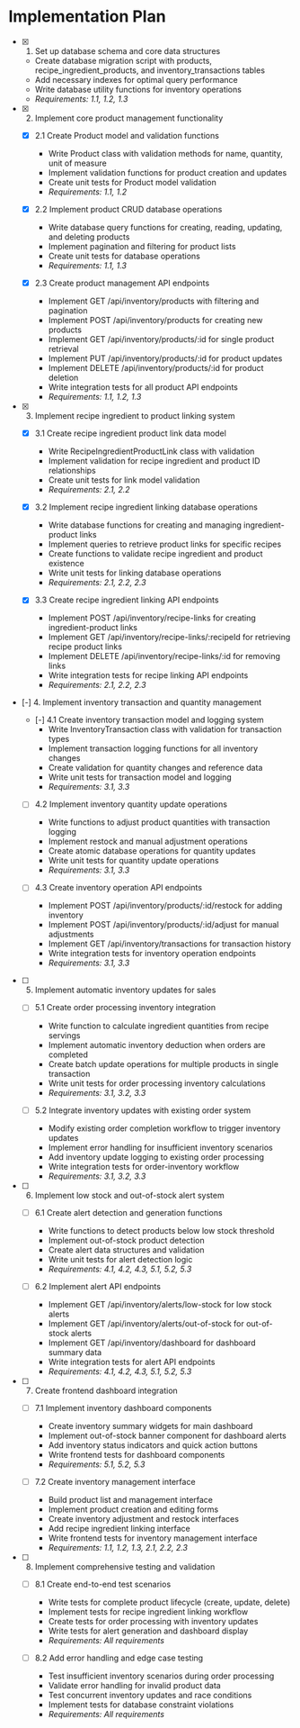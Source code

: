 # Implementation Plan

- [x] 1. Set up database schema and core data structures
  - Create database migration script with products, recipe_ingredient_products, and inventory_transactions tables
  - Add necessary indexes for optimal query performance
  - Write database utility functions for inventory operations
  - _Requirements: 1.1, 1.2, 1.3_

- [x] 2. Implement core product management functionality
  - [x] 2.1 Create Product model and validation functions
    - Write Product class with validation methods for name, quantity, unit of measure
    - Implement validation functions for product creation and updates
    - Create unit tests for Product model validation
    - _Requirements: 1.1, 1.2_

  - [x] 2.2 Implement product CRUD database operations
    - Write database query functions for creating, reading, updating, and deleting products
    - Implement pagination and filtering for product lists
    - Create unit tests for database operations
    - _Requirements: 1.1, 1.3_

  - [x] 2.3 Create product management API endpoints
    - Implement GET /api/inventory/products with filtering and pagination
    - Implement POST /api/inventory/products for creating new products
    - Implement GET /api/inventory/products/:id for single product retrieval
    - Implement PUT /api/inventory/products/:id for product updates
    - Implement DELETE /api/inventory/products/:id for product deletion
    - Write integration tests for all product API endpoints
    - _Requirements: 1.1, 1.2, 1.3_

- [x] 3. Implement recipe ingredient to product linking system
  - [x] 3.1 Create recipe ingredient product link data model
    - Write RecipeIngredientProductLink class with validation
    - Implement validation for recipe ingredient and product ID relationships
    - Create unit tests for link model validation
    - _Requirements: 2.1, 2.2_

  - [x] 3.2 Implement recipe ingredient linking database operations
    - Write database functions for creating and managing ingredient-product links
    - Implement queries to retrieve product links for specific recipes
    - Create functions to validate recipe ingredient and product existence
    - Write unit tests for linking database operations
    - _Requirements: 2.1, 2.2, 2.3_

  - [x] 3.3 Create recipe ingredient linking API endpoints
    - Implement POST /api/inventory/recipe-links for creating ingredient-product links
    - Implement GET /api/inventory/recipe-links/:recipeId for retrieving recipe product links
    - Implement DELETE /api/inventory/recipe-links/:id for removing links
    - Write integration tests for recipe linking API endpoints
    - _Requirements: 2.1, 2.2, 2.3_

- [-] 4. Implement inventory transaction and quantity management
  - [-] 4.1 Create inventory transaction model and logging system
    - Write InventoryTransaction class with validation for transaction types
    - Implement transaction logging functions for all inventory changes
    - Create validation for quantity changes and reference data
    - Write unit tests for transaction model and logging
    - _Requirements: 3.1, 3.3_

  - [ ] 4.2 Implement inventory quantity update operations
    - Write functions to adjust product quantities with transaction logging
    - Implement restock and manual adjustment operations
    - Create atomic database operations for quantity updates
    - Write unit tests for quantity update operations
    - _Requirements: 3.1, 3.3_

  - [ ] 4.3 Create inventory operation API endpoints
    - Implement POST /api/inventory/products/:id/restock for adding inventory
    - Implement POST /api/inventory/products/:id/adjust for manual adjustments
    - Implement GET /api/inventory/transactions for transaction history
    - Write integration tests for inventory operation endpoints
    - _Requirements: 3.1, 3.3_

- [ ] 5. Implement automatic inventory updates for sales
  - [ ] 5.1 Create order processing inventory integration
    - Write function to calculate ingredient quantities from recipe servings
    - Implement automatic inventory deduction when orders are completed
    - Create batch update operations for multiple products in single transaction
    - Write unit tests for order processing inventory calculations
    - _Requirements: 3.1, 3.2, 3.3_

  - [ ] 5.2 Integrate inventory updates with existing order system
    - Modify existing order completion workflow to trigger inventory updates
    - Implement error handling for insufficient inventory scenarios
    - Add inventory update logging to existing order processing
    - Write integration tests for order-inventory workflow
    - _Requirements: 3.1, 3.2, 3.3_

- [ ] 6. Implement low stock and out-of-stock alert system
  - [ ] 6.1 Create alert detection and generation functions
    - Write functions to detect products below low stock threshold
    - Implement out-of-stock product detection
    - Create alert data structures and validation
    - Write unit tests for alert detection logic
    - _Requirements: 4.1, 4.2, 4.3, 5.1, 5.2, 5.3_

  - [ ] 6.2 Implement alert API endpoints
    - Implement GET /api/inventory/alerts/low-stock for low stock alerts
    - Implement GET /api/inventory/alerts/out-of-stock for out-of-stock alerts
    - Implement GET /api/inventory/dashboard for dashboard summary data
    - Write integration tests for alert API endpoints
    - _Requirements: 4.1, 4.2, 4.3, 5.1, 5.2, 5.3_

- [ ] 7. Create frontend dashboard integration
  - [ ] 7.1 Implement inventory dashboard components
    - Create inventory summary widgets for main dashboard
    - Implement out-of-stock banner component for dashboard alerts
    - Add inventory status indicators and quick action buttons
    - Write frontend tests for dashboard components
    - _Requirements: 5.1, 5.2, 5.3_

  - [ ] 7.2 Create inventory management interface
    - Build product list and management interface
    - Implement product creation and editing forms
    - Create inventory adjustment and restock interfaces
    - Add recipe ingredient linking interface
    - Write frontend tests for inventory management interface
    - _Requirements: 1.1, 1.2, 1.3, 2.1, 2.2, 2.3_

- [ ] 8. Implement comprehensive testing and validation
  - [ ] 8.1 Create end-to-end test scenarios
    - Write tests for complete product lifecycle (create, update, delete)
    - Implement tests for recipe ingredient linking workflow
    - Create tests for order processing with inventory updates
    - Write tests for alert generation and dashboard display
    - _Requirements: All requirements_

  - [ ] 8.2 Add error handling and edge case testing
    - Test insufficient inventory scenarios during order processing
    - Validate error handling for invalid product data
    - Test concurrent inventory updates and race conditions
    - Implement tests for database constraint violations
    - _Requirements: All requirements_
